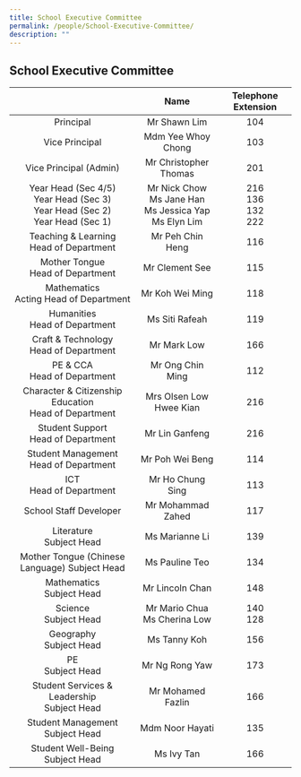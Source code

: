 ```yaml
---
title: School Executive Committee
permalink: /people/School-Executive-Committee/
description: ""
---
```

## School Executive Committee 

|                                               |                            <center>Name                                                                  | <center>Telephone Extension |
|:----------------------------------------------------:|:-----------------------------------------------------------------------------------------:|:-------------------:|
|                       Principal                      |                                        Mr Shawn Lim                                       |         104         |
|                    Vice Principal                    |                                     Mdm Yee Whoy Chong                                    |         103         |
|                Vice Principal (Admin)                |                                        Mr Christopher Thomas                                      |          201        |
|                       Year Head  (Sec 4/5)  <br> Year Head  (Sec 3) <br> Year Head (Sec 2)<br> Year Head (Sec 1)|  Mr Nick Chow <br> Ms Jane Han <br>Ms Jessica Yap  <br>Ms Elyn Lim |   216 <br>136 <br>132 <br>222                            |                                                                         
|        Teaching & Learning <br>Head of Department        |                                      Mr Peh Chin Heng                                     |          116        |
|           Mother Tongue <br>Head of Department           |                                       Mr Clement See                                      |          115        |
|         Mathematics <br> Acting Head of Department        |                                       Mr Koh Wei Ming                                     |         118         |
|             Humanities<br> Head of Department            |                                       Ms Siti Rafeah                                      |         119         |
|         Craft & Technology<br> Head of Department        |                                        Mr Mark Low                                        |         166         |
|              PE & CCA <br>Head of Department             |                                      Mr Ong Chin Ming                                     |         112         |
| Character & Citizenship Education <br>Head of Department |                                  Mrs Olsen Low Hwee Kian                                  |         216         |
|          Student Support <br>Head of Department          |                                      Mr Lin Ganfeng                                    |         216         |
|        Student Management <br>Head of Department         |                                       Mr Poh Wei Beng                                     |         114         |
|                ICT<br> Head of Department                |                                      Mr Ho Chung Sing                                     |         113         |
|                School Staff Developer                |                                     Mr Mohammad Zahed                                     |         117         |
|                Literature<br> Subject Head               |                                      Ms Marianne Li                                       |         139         |
|     Mother Tongue (Chinese Language) Subject Head    |                                       Ms Pauline Teo                                      |         134         |
|               Mathematics <br>Subject Head               |                                      Mr Lincoln Chan                                      |         148         |
|                 Science <br>Subject Head                 |                  Mr Mario Chua <br>                     Ms Cherina Low                                      |        140<br> 128         |
|                Geography <br>Subject Head                |                                        Ms Tanny Koh                                       |         156         |
|                    PE <br>Subject Head                   |                                      Mr Ng Rong Yaw                                       |         173         |
|  Student Services & Leadership <br> Subject Head   |                                     Mr Mohamed Fazlin                                     |         166         |
|            Student Management <br> Subject Head           |                                      Mdm Noor Hayati                                      |         135         | 
|            Student Well-Being <br>Subject Head           |                            Ms Ivy Tan                                       |         166      |